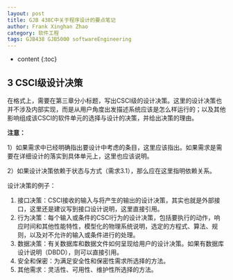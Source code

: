 ```yaml
---
layout: post
title: GJB 438C中关于程序设计的要点笔记
author: Frank Xinghan Zhao
category: 软件工程
tags: GJB438 GJB5000 softwareEngineering
---
```


* content
{:toc}


## 3 CSCI级设计决策

在格式上，需要在第三章分小标题，写出CSCI级的设计决策。这里的设计决策也并不涉及内部实现，而是从用户角度出发描述系统应该是怎么样运行的；以及其他影响组成该CSCI的软件单元的选择与设计的决策，并给出决策的理由。

**注意：** 

1）如果需求中已经明确指出要设计中考虑的条目，这里应该指出。如果需求是需要在详细设计的落实到具体单元上，这里也应该说明。

2）如果设计决策依赖于状态与方式（需求3.1），那么应在这里指明依赖关系。

设计决策的例子：

1. 接口决策：CSCI接收的输入与将产生的输出的设计决策，其实也就是外部接口，这里还是建议写到接口设计说明，这里直接引用。
2. 行为决策：每个输入或条件的CSCI行为的设计决策，包括要执行的动作，响应时间和其他性能特性，模型化的物理系统说明，选定的方程式、算法、规则，以及对不允许的输入或条件进行的处理。
3. 数据决策：有关数据库和数据文件如何呈现给用户的设计决策。如果有数据库设计说明（DBDD），则可以直接引用。
4. 安全和保密：为满足安全性和保密性需求所选择的方法。
5. 其他需求：灵活性、可用性、维护性所选择的方法。



